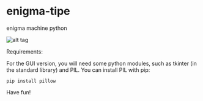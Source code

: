 # enigma-tipe
enigma machine python

![alt tag](https://de.wikipedia.org/wiki/Datei:Enigma-logo.svg)

Requirements:

For the GUI version, you will need some python modules, such as tkinter (in the standard library) and PIL.
You can install PIL with pip:

<code>pip install pillow</code>

Have fun!
